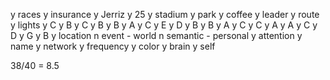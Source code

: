 y races 
y insurance
y Jerriz
y 25
y stadium
y park
y coffee
y leader
y route
y lights
y C
y B
y C
y B
y B
y A
y C
y E
y D
y B
y B
y A
y C
y C
y A
y A
y C
y D
y G
y B
y location
n event - world
n semantic - personal
y attention
y name
y network
y frequency
y color
y brain
y self

38/40 = 8.5
